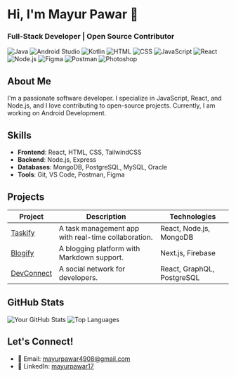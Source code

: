 # Hi, I'm Mayur Pawar 👋
### Full-Stack Developer | Open Source Contributor
![Java](https://img.shields.io/badge/-Java-007396?logo=java&logoColor=white)
![Android Studio](https://img.shields.io/badge/-Android%20Studio-3DDC84?logo=android-studio&logoColor=white)
![Kotlin](https://img.shields.io/badge/-Kotlin-7F52FF?logo=kotlin&logoColor=white)
![HTML](https://img.shields.io/badge/-HTML-E34F26?logo=html5&logoColor=white)
![CSS](https://img.shields.io/badge/-CSS-1572B6?logo=css3&logoColor=white)
![JavaScript](https://img.shields.io/badge/-JavaScript-F7DF1E?logo=javascript&logoColor=black)
![React](https://img.shields.io/badge/-React-61DAFB?logo=react&logoColor=black)
![Node.js](https://img.shields.io/badge/-Node.js-339933?logo=node.js&logoColor=white)
![Figma](https://img.shields.io/badge/-Figma-F24E1E?logo=figma&logoColor=white)
![Postman](https://img.shields.io/badge/-Postman-FF6C37?logo=postman&logoColor=white)
![Photoshop](https://img.shields.io/badge/-Photoshop-31A8FF?logo=adobe-photoshop&logoColor=white)

## About Me
I'm a passionate software developer. I specialize in JavaScript, React, and Node.js, and I love contributing to open-source projects. Currently, I am working on Android Development.

<!--🔭 **Currently Working On**: A SaaS platform for project management. 
🌱 **Learning**: Java Full Stack Development.  
💬 **Ask Me About**: Web development, APIs, and open-source contributions.  
⚡ **Fun Fact**: I once automated my entire morning routine with Python!--> 

## Skills
- **Frontend**: React, HTML, CSS, TailwindCSS
- **Backend**: Node.js, Express
- **Databases**: MongoDB, PostgreSQL, MySQL, Oracle
- **Tools**: Git, VS Code, Postman, Figma
  <!-- **DevOps**: Docker, Kubernetes, AWS, GitHub Actions -->

## Projects
| Project | Description | Technologies |
|---------|-------------|--------------|
| [Taskify](https://github.com/yourusername/taskify) | A task management app with real-time collaboration. | React, Node.js, MongoDB |
| [Blogify](https://github.com/yourusername/blogify) | A blogging platform with Markdown support. | Next.js, Firebase |
| [DevConnect](https://github.com/yourusername/devconnect) | A social network for developers. | React, GraphQL, PostgreSQL |

## GitHub Stats
![Your GitHub Stats](https://github-readme-stats.vercel.app/api?username=yourusername&show_icons=true&theme=radical)
![Top Languages](https://github-readme-stats.vercel.app/api/top-langs/?username=yourusername&layout=compact&theme=radical)

## Let's Connect!
- 📧 Email: mayurpawar4908@gmail.com
- 💼 LinkedIn: [mayurpawar17](https://linkedin.com/in/mayurpawar17)
<!-- 🌐 Portfolio: [yourportfolio.com](https://yourportfolio.com) -->
